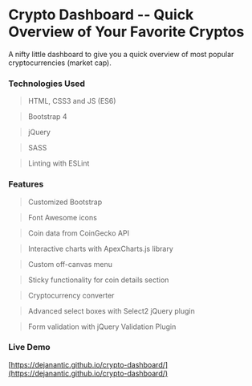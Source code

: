 # Crypto Dashboard -- Quick Overview of Your Favorite Cryptos

A nifty little dashboard to give you a quick overview of most popular cryptocurrencies (market cap).

### Technologies Used

> HTML, CSS3 and JS (ES6)

> Bootstrap 4

> jQuery

> SASS

> Linting with ESLint

### Features

> Customized Bootstrap

> Font Awesome icons

> Coin data from CoinGecko API

> Interactive charts with ApexCharts.js library

> Custom off-canvas menu

> Sticky functionality for coin details section

> Cryptocurrency converter

> Advanced select boxes with Select2 jQuery plugin

> Form validation with jQuery Validation Plugin

### Live Demo

[https://dejanantic.github.io/crypto-dashboard/](https://dejanantic.github.io/crypto-dashboard/)
